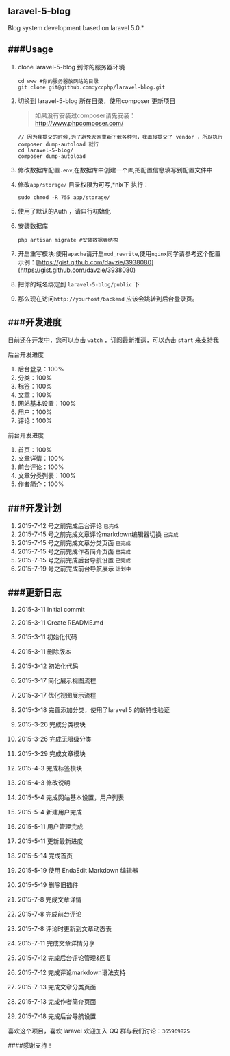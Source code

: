 ## laravel-5-blog

Blog system development based on laravel  5.0.*

###Usage
---
1. clone laravel-5-blog 到你的服务器环境

	```
	cd www #你的服务器放网站的目录
	git clone git@github.com:yccphp/laravel-blog.git
	```

1. 切换到 laravel-5-blog 所在目录，使用composer 更新项目

	> 如果没有安装过composer请先安装：<br>
 	http://www.phpcomposer.com/
	```
	// 因为我提交的时候,为了避免大家重新下载各种包，我直接提交了 vendor ，所以执行 composer dump-autoload 就行
	cd laravel-5-blog/
	composer dump-autoload	
	```

1. 修改数据库配置`.env`,在数据库中创建一个`库`,把配置信息填写到配置文件中

1. 修改`app/storage/` 目录权限为可写,*nix下 执行：

    ```
    sudo chmod -R 755 app/storage/
    ```

1. 使用了默认的Auth ，请自行初始化
1. 安装数据库

    ```
    php artisan migrate #安装数据表结构
    ```

1. 开启重写模块:使用`apache`请开启`mod_rewrite`,使用`nginx`同学请参考这个配置示例：[https://gist.github.com/davzie/3938080](https://gist.github.com/davzie/3938080)


1. 把你的域名绑定到 `laravel-5-blog/public` 下

1. 那么现在访问`http://yourhost/backend` 应该会跳转到后台登录页。


###开发进度
---
目前还在开发中，您可以点击 `watch` ，订阅最新推送，可以点击 `start` 来支持我


后台开发进度

1. 后台登录：100%
2. 分类：100%
3. 标签：100%
4. 文章：100%
5. 网站基本设置：100%
6. 用户：100%
7. 评论：100%

前台开发进度

1. 首页：100%
2. 文章详情：100%
3. 前台评论：100%
4. 文章分类列表：100%
5. 作者简介：100%

###开发计划
---

1. 2015-7-12 号之前完成后台评论   `已完成`
2. 2015-7-15 号之前完成文章评论markdown编辑器切换   `已完成`
3. 2015-7-15 号之前完成文章分类页面   `已完成`
4. 2015-7-15 号之前完成作者简介页面   `已完成`
5. 2015-7-15 号之前完成后台导航设置   `已完成`
6. 2015-7-19 号之前完成前台导航展示   `计划中`



###更新日志
---

1. 2015-3-11   Initial commit
2. 2015-3-11   Create README.md
3. 2015-3-11   初始化代码
4. 2015-3-11   删除版本

5. 2015-3-12   初始化代码

6. 2015-3-17   简化展示视图流程
7. 2015-3-17   优化视图展示流程

8. 2015-3-18   完善添加分类，使用了laravel 5 的新特性验证

9. 2015-3-26   完成分类模块
10. 2015-3-26   完成无限级分类

11. 2015-3-29   完成文章模块

12. 2015-4-3   完成标签模块
13. 2015-4-3   修改说明

14. 2015-5-4   完成网站基本设置，用户列表
15. 2015-5-4   新建用户完成

16. 2015-5-11   用户管理完成
17. 2015-5-11   更新最新进度

18. 2015-5-14   完成首页

19. 2015-5-19   使用 EndaEdit Markdown 编辑器
20. 2015-5-19   删除旧插件

21. 2015-7-8   完成文章详情
22. 2015-7-8   完成前台评论
23. 2015-7-8   评论时更新到文章动态表

24. 2015-7-11   完成文章详情分享

25. 2015-7-12   完成后台评论管理&回复
26. 2015-7-12   完成评论markdown语法支持

27. 2015-7-13   完成文章分类页面
27. 2015-7-13   完成作者简介页面

27. 2015-7-18   完成后台导航设置


喜欢这个项目，喜欢 laravel 欢迎加入 QQ 群与我们讨论：`365969825`

####感谢支持！
